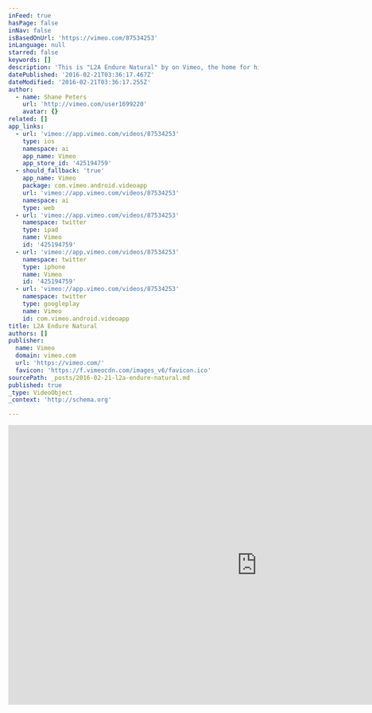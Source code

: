 ```yaml
---
inFeed: true
hasPage: false
inNav: false
isBasedOnUrl: 'https://vimeo.com/87534253'
inLanguage: null
starred: false
keywords: []
description: 'This is "L2A Endure Natural" by on Vimeo, the home for high quality videos and the people who love them.'
datePublished: '2016-02-21T03:36:17.467Z'
dateModified: '2016-02-21T03:36:17.255Z'
author:
  - name: Shane Peters
    url: 'http://vimeo.com/user1699220'
    avatar: {}
related: []
app_links:
  - url: 'vimeo://app.vimeo.com/videos/87534253'
    type: ios
    namespace: ai
    app_name: Vimeo
    app_store_id: '425194759'
  - should_fallback: 'true'
    app_name: Vimeo
    package: com.vimeo.android.videoapp
    url: 'vimeo://app.vimeo.com/videos/87534253'
    namespace: ai
    type: web
  - url: 'vimeo://app.vimeo.com/videos/87534253'
    namespace: twitter
    type: ipad
    name: Vimeo
    id: '425194759'
  - url: 'vimeo://app.vimeo.com/videos/87534253'
    namespace: twitter
    type: iphone
    name: Vimeo
    id: '425194759'
  - url: 'vimeo://app.vimeo.com/videos/87534253'
    namespace: twitter
    type: googleplay
    name: Vimeo
    id: com.vimeo.android.videoapp
title: L2A Endure Natural
authors: []
publisher:
  name: Vimeo
  domain: vimeo.com
  url: 'https://vimeo.com/'
  favicon: 'https://f.vimeocdn.com/images_v6/favicon.ico'
sourcePath: _posts/2016-02-21-l2a-endure-natural.md
published: true
_type: VideoObject
_context: 'http://schema.org'

---
```

<iframe src="https://cdn.embedly.com/widgets/media.html?src=https%3A%2F%2Fplayer.vimeo.com%2Fvideo%2F87534253&amp;url=https%3A%2F%2Fvimeo.com%2F87534253&amp;image=http%3A%2F%2Fi.vimeocdn.com%2Fvideo%2F465632675_1280.jpg&amp;key=b7d04c9b404c499eba89ee7072e1c4f7&amp;type=text%2Fhtml&amp;schema=vimeo" width="1000" height="563" scrolling="no" frameborder="0" allowfullscreen="allowfullscreen" style=""></iframe>